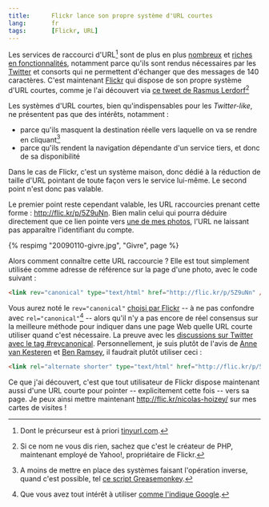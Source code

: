 ```yaml
---
title:      Flickr lance son propre système d'URL courtes
lang:       fr
tags:       [Flickr, URL]
---
```


Les services de raccourci d'URL[^1] sont de plus en plus [nombreux](http://www.logiste.be/blog/155-raccourcisseurs-durl-tinyurl-like/) et [riches en fonctionnalités](http://searchengineland.com/analysis-which-url-shortening-service-should-you-use-17204), notamment parce qu'ils sont rendus nécessaires par les [Twitter](http://twitter.com/) et consorts qui ne permettent d'échanger que des messages de 140 caractères. C'est maintenant [Flickr](https://www.flickr.com/) qui dispose de son propre système d'URL courtes, comme je l'ai découvert via [ce tweet de Rasmus Lerdorf](http://twitter.com/rasmus/statuses/1601650008)[^2]

[^1]: Dont le précurseur est à priori [tinyurl.com](http://fr.wikipedia.org/wiki/TinyURL).

[^2]: Si ce nom ne vous dis rien, sachez que c'est le créateur de PHP, maintenant employé de Yahoo!, propriétaire de Flickr.

Les systèmes d'URL courtes, bien qu'indispensables pour les *Twitter-like*, ne présentent pas que des intérêts, notamment :

- parce qu'ils masquent la destination réelle vers laquelle on va se rendre en cliquant[^3]
- parce qu'ils rendent la navigation dépendante d'un service tiers, et donc de sa disponibilité

Dans le cas de Flickr, c'est un système maison, donc dédié à la réduction de taille d'URL pointant de toute façon vers le service lui-même. Le second point n'est donc pas valable.

Le premier point reste cependant valable, les URL raccourcies prenant cette forme : <http://flic.kr/p/5Z9uNn>. Bien malin celui qui pourra déduire directement que ce lien pointe vers [une de mes photos](https://www.flickr.com/photos/nicolas-hoizey/3272125121/), l'URL ne laissant pas apparaître l'identifiant du compte.

{% respimg "20090110-givre.jpg", "Givre", page %}

Alors comment connaître cette URL raccourcie ? Elle est tout simplement utilisée comme adresse de référence sur la page d'une photo, avec le code suivant :

```html
<link rev="canonical" type="text/html" href="http://flic.kr/p/5Z9uNn" />
```

Vous aurez noté le `rev="canonical"` [choisi par Flickr](http://laughingmeme.org/2009/04/03/url-shortening-hinting/)  -- à ne pas confondre avec `rel="canonical"`[^4] --  alors qu'il n'y a pas encore de réel consensus sur la meilleure méthode pour indiquer dans une page Web quelle URL courte utiliser quand c'est nécessaire. La preuve avec les [discussions sur Twitter avec le tag #revcanonical](http://search.twitter.com/search?q=%23revcanonical). Personnellement, je suis plutôt de l'avis de [Anne van Kesteren](http://annevankesteren.nl/2009/04/rev-canonical) et [Ben Ramsey](http://benramsey.com/archives/a-revcanonical-rebuttal/), il faudrait plutôt utiliser ceci :

```html
<link rel="alternate shorter" type="text/html" href="http://flic.kr/p/5Z9uNn" />
```

Ce que j'ai découvert, c'est que tout utilisateur de Flickr dispose maintenant aussi d'une URL courte pour pointer -- explicitement cette fois -- vers sa page. Je peux ainsi mettre maintenant <http://flic.kr/nicolas-hoizey/> sur mes cartes de visites !

[^3]: A moins de mettre en place des systèmes faisant l'opération inverse, quand c'est possible, tel [ce script Greasemonkey](http://userscripts.org/scripts/show/40582).

[^4]: Que vous avez tout intérêt à utiliser [comme l'indique Google](http://googlewebmastercentral.blogspot.com/2009/02/specify-your-canonical.html).
